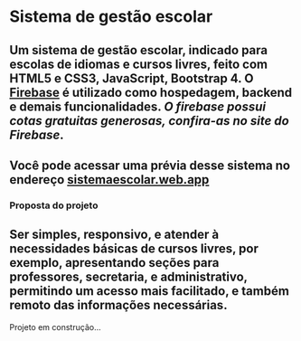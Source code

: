 # Sistema de gestão escolar

Um sistema de gestão escolar, indicado para **escolas de idiomas e cursos livres**, feito com HTML5 e CSS3, JavaScript, Bootstrap 4. O [Firebase](https://firebase.google.com) é utilizado como hospedagem, backend e demais funcionalidades. *O firebase possui cotas gratuitas generosas, confira-as no site do Firebase*.
 ---
 Você pode acessar uma prévia desse sistema no endereço [sistemaescolar.web.app](https://sistemaescolar.web.app/)
 ---
 ### Proposta do projeto 
 Ser simples, responsivo, e atender à necessidades básicas de cursos livres, por exemplo, apresentando seções para professores, secretaria, e administrativo, permitindo um acesso mais facilitado, e também remoto das informações necessárias.
 ---
 Projeto em construção...  
